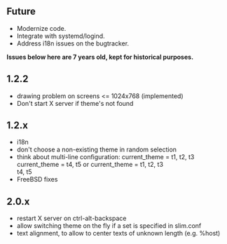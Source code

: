 Future
------

* Modernize code.
* Integrate with systemd/logind.
* Address i18n issues on the bugtracker.

**__Issues below here are 7 years old, kept for historical purposes.__**

1.2.2
-----

* drawing problem on screens <= 1024x768 (implemented)
* Don't start X server if theme's not found

1.2.x
-----
* i18n
* don't choose a non-existing theme in random selection
* think about multi-line configuration:
    current_theme = t1, t2, t3
    current_theme = t4, t5
  or
    current_theme = t1, t2, t3 \
		    t4, t5
* FreeBSD fixes

2.0.x
-----
* restart X server on ctrl-alt-backspace
* allow switching theme on the fly if a set is specified in slim.conf
* text alignment, to allow to center texts of unknown length (e.g. %host)
